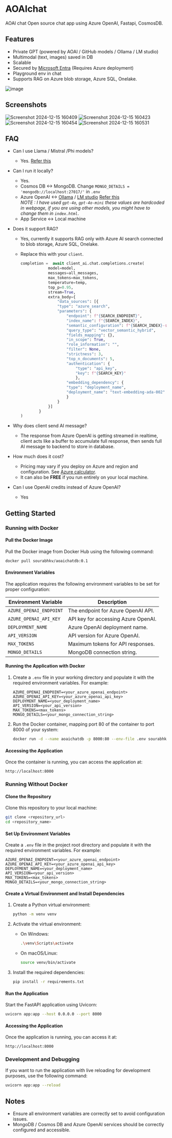 # AOAIchat
AOAI chat
Open source chat app using Azure OpenAI, Fastapi, CosmosDB.

## Features
- Private GPT (powered by AOAI / GitHub models / Ollama / LM studio)
- Multimodal (text, images) saved in DB
- Scalable
- Secured by [Microsoft Entra](https://learn.microsoft.com/en-us/azure/app-service/configure-authentication-provider-aad?tabs=workforce-configuration&WT.mc_id=studentamb_264449) (Requires Azure deployment)
- Playground env in chat
- Supports RAG on Azure blob storage, Azure SQL, Onelake.

![image](https://github.com/user-attachments/assets/98d9175b-54be-48a2-a8ff-66a296897bfb)


## Screenshots
![Screenshot 2024-12-15 160409](https://github.com/user-attachments/assets/3b54740a-aadd-4199-bf0b-019288bc11fb)
![Screenshot 2024-12-15 160423](https://github.com/user-attachments/assets/3a712401-ab90-4e34-b7a0-75a2c69d6c58)
![Screenshot 2024-12-15 160454](https://github.com/user-attachments/assets/df19ad86-c525-4f93-b992-0bd1fd3523cf)
![Screenshot 2024-12-15 160531](https://github.com/user-attachments/assets/bb3be3db-231b-4c1e-bc2f-543d5724ed0d)



## FAQ
- Can I use Llama / Mistral /Phi models?
  - Yes. [Refer this](https://github.com/microsoft/Phi-3CookBook/blob/main/md/02.QuickStart/OpenAISDK_Quickstart.md)

- Can I run it locally?
  - Yes.
  - Cosmos DB <-> MongoDB. Change  `MONGO_DETAILS = 'mongodb://localhost:27017/'` in `.env`
  - Azure OpenAI <-> [Ollama](https://ollama.com/) / [LM studio](https://lmstudio.ai/docs/api/server) [Refer this](https://github.com/microsoft/Phi-3CookBook/blob/main/md/02.QuickStart/OpenAISDK_Quickstart.md)<br>
    *NOTE : I have used `gpt-4o`, `gpt-4o-mini` these values are hardcoded in webpage, if you are using other models, you might have to change them in `index.html`*.
  - App Service <-> Local machine

- Does it support RAG?
  - Yes, currently it supports RAG only with Azure AI search connected to blob storage, Azure SQL, Onelake.
  - Replace this with your `client`.

    ```python
    completion =  await client_ai.chat.completions.create(
                model=model,  
                messages=all_messages,  
                max_tokens=max_tokens,  
                temperature=temp,  
                top_p=0.95,   
                stream=True,
                extra_body={
                    "data_sources": [{
                    "type": "azure_search",
                    "parameters": {
                        "endpoint": f"{SEARCH_ENDPOINT}",
                        "index_name": f"{SEARCH_INDEX}",
                        "semantic_configuration": f"{SEARCH_INDEX}-semantic-configuration",
                        "query_type": "vector_semantic_hybrid",
                        "fields_mapping": {},
                        "in_scope": True,
                        "role_information": "",
                        "filter": None,
                        "strictness": 3,
                        "top_n_documents": 5,
                        "authentication": {
                            "type": "api_key",
                            "key": f"{SEARCH_KEY}"
                            },
                        "embedding_dependency": {
                        "type": "deployment_name",
                        "deployment_name": "text-embedding-ada-002"
                        }
                    }
                }]
            }
    )
    ```

- Why does client send AI message?
  - The response from Azure OpenAI is getting streamed in realtime, client acts like a buffer to accumulate full response, then sends full AI message to backend to store in database.

- How much does it cost?
  - Pricing may vary if you deploy on Azure and region and configuration. See [Azure calculator](https://azure.microsoft.com/en-in/pricing/calculator?WT.mc_id=studentamb_264449).
  - It can also be **FREE** if you run entirely on your local machine.
    
- Can I use OpenAI credits instead of Azure OpenAI?
  - Yes
 


## Getting Started

### Running with Docker

#### Pull the Docker Image

Pull the Docker image from Docker Hub using the following command:

```bash
docker pull sourabhkv/aoaichatdb:0.1
```

#### Environment Variables

The application requires the following environment variables to be set for proper configuration:

| Environment Variable    | Description                         |
| ----------------------- | ----------------------------------- |
| `AZURE_OPENAI_ENDPOINT` | The endpoint for Azure OpenAI API.  |
| `AZURE_OPENAI_API_KEY`  | API key for accessing Azure OpenAI. |
| `DEPLOYMENT_NAME`       | Azure OpenAI deployment name.       |
| `API_VERSION`           | API version for Azure OpenAI.       |
| `MAX_TOKENS`            | Maximum tokens for API responses.   |
| `MONGO_DETAILS`         | MongoDB connection string.          |

#### Running the Application with Docker

1. Create a `.env` file in your working directory and populate it with the required environment variables. For example:

   ```env
   AZURE_OPENAI_ENDPOINT=<your_azure_openai_endpoint>
   AZURE_OPENAI_API_KEY=<your_azure_openai_api_key>
   DEPLOYMENT_NAME=<your_deployment_name>
   API_VERSION=<your_api_version>
   MAX_TOKENS=<max_tokens>
   MONGO_DETAILS=<your_mongo_connection_string>
   ```

2. Run the Docker container, mapping port 80 of the container to port 8000 of your system:

   ```bash
   docker run -d --name aoaichatdb -p 8000:80 --env-file .env sourabhkv/aoaichatdb:0.1
   ```

#### Accessing the Application

Once the container is running, you can access the application at:

```
http://localhost:8000
```

### Running Without Docker

#### Clone the Repository

Clone this repository to your local machine:

```bash
git clone <repository_url>
cd <repository_name>
```

#### Set Up Environment Variables

Create a `.env` file in the project root directory and populate it with the required environment variables. For example:

```env
AZURE_OPENAI_ENDPOINT=<your_azure_openai_endpoint>
AZURE_OPENAI_API_KEY=<your_azure_openai_api_key>
DEPLOYMENT_NAME=<your_deployment_name>
API_VERSION=<your_api_version>
MAX_TOKENS=<max_tokens>
MONGO_DETAILS=<your_mongo_connection_string>
```

#### Create a Virtual Environment and Install Dependencies

1. Create a Python virtual environment:

   ```bash
   python -m venv venv
   ```

2. Activate the virtual environment:
   - On Windows:
     ```bash
     .\venv\Scripts\activate
     ```
   - On macOS/Linux:
     ```bash
     source venv/bin/activate
     ```

3. Install the required dependencies:

   ```bash
   pip install -r requirements.txt
   ```

#### Run the Application

Start the FastAPI application using Uvicorn:

```bash
uvicorn app:app --host 0.0.0.0 --port 8000
```

#### Accessing the Application

Once the application is running, you can access it at:

```
http://localhost:8000
```

### Development and Debugging

If you want to run the application with live reloading for development purposes, use the following command:

```bash
uvicorn app:app --reload
```

## Notes

- Ensure all environment variables are correctly set to avoid configuration issues.
- MongoDB / Cosmos DB and Azure OpenAI services should be correctly configured and accessible.
